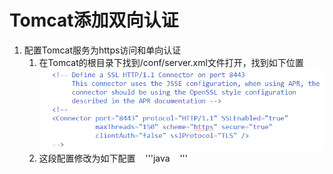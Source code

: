 # Tomcat添加双向认证
1. 配置Tomcat服务为https访问和单向认证
    1. 在Tomcat的根目录下找到/conf/server.xml文件打开，找到如下位置
    ![image](image/tomact-conf-server.png)
    2. 这段配置修改为如下配置
    '''java
    <Connector port="8443" 
      protocol="org.apache.coyote.http11.Http11Protocol" 
      maxThreads="150"  
      SSLEnabled="true"  
      scheme="https"  
      secure="true" 
      keystoreFile="C:\mPosInstall\keystore"  
      keystorePass="server"
      clientAuth="false"  
      sslProtocol="SSL"  
      ciphers="TLS_ECDHE_ECDSA_WITH_AES_128_GCM_SHA256,
                    TLS_ECDHE_RSA_WITH_AES_128_GCM_SHA256,
                    TLS_DHE_RSA_WITH_AES_128_GCM_SHA256,
                    TLS_ECDHE_ECDSA_WITH_AES_256_CBC_SHA,
                    TLS_ECDHE_ECDSA_WITH_AES_128_CBC_SHA,
                    TLS_ECDHE_RSA_WITH_AES_128_CBC_SHA, 
                    TLS_ECDHE_RSA_WITH_AES_256_CBC_SHA, 
                    TLS_ECDHE_ECDSA_WITH_RC4_128_SHA, 
                    TLS_ECDHE_RSA_WITH_RC4_128_SHA, 
                    TLS_DHE_RSA_WITH_AES_128_CBC_SHA,
                    TLS_DHE_DSS_WITH_AES_128_CBC_SHA,
                    TLS_DHE_RSA_WITH_AES_256_CBC_SHA, 
                    TLS_RSA_WITH_AES_128_GCM_SHA256,
                    TLS_RSA_WITH_AES_128_CBC_SHA,
                    TLS_RSA_WITH_AES_256_CBC_SHA,
                    TLS_RSA_WITH_3DES_EDE_CBC_SHA,
                    TLS_RSA_WITH_RC4_128_SHA,
                    TLS_RSA_WITH_RC4_128_MD5" 
        sslEnabledProtocols="TLSv1.2" />'''
